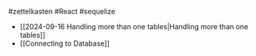 #zettelkasten #React #sequelize

- [[2024-09-16 Handling more than one tables|Handling more than one tables]]
- [[Connecting to Database]]

